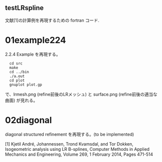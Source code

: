 ## testLRspline
文献[1]の計算例を再現するための fortran コード. 

# 01example224
2.2.4 Example を再現する。

```usage
  cd src
  make
  cd ../bin
  ./a.out
  cd plot
  gnuplot plot.gp
```
で、lrmesh.png (refine前後のLRメッシュ) と surface.png (refine前後の適当な曲面) が見れる。

# 02diagonal
diagonal structured refinement を再現する。(to be implemented)

[1] Kjetil André, Johannessen, Trond Kvamsdal, and Tor Dokken, Isogeometric analysis using LR B-splines, Computer Methods in Applied Mechanics and Engineering, Volume 269, 1 February 2014, Pages 471-514
